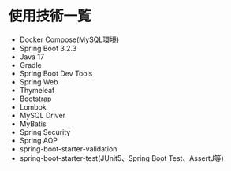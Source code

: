 # 使用技術一覧
* Docker Compose(MySQL環境)
* Spring Boot 3.2.3
* Java 17
* Gradle
* Spring Boot Dev Tools
* Spring Web
* Thymeleaf
* Bootstrap
* Lombok
* MySQL Driver
* MyBatis
* Spring Security
* Spring AOP
* spring-boot-starter-validation
* spring-boot-starter-test(JUnit5、Spring Boot Test、AssertJ等)

